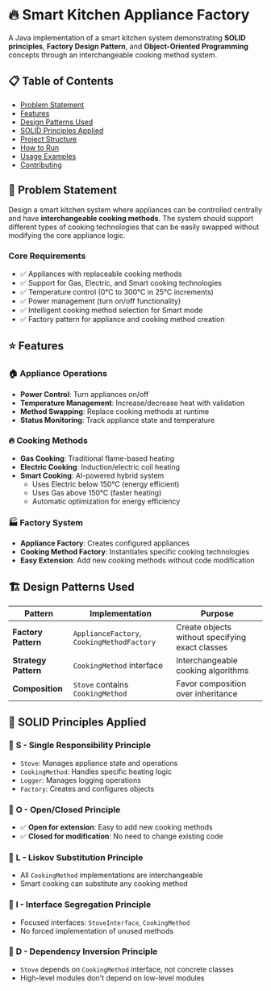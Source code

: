 # 🔥 Smart Kitchen Appliance Factory

A Java implementation of a smart kitchen system demonstrating **SOLID principles**, **Factory Design Pattern**, and **Object-Oriented Programming** concepts through an interchangeable cooking method system.

## 📋 Table of Contents
- [Problem Statement](#problem-statement)
- [Features](#features)
- [Design Patterns Used](#design-patterns-used)
- [SOLID Principles Applied](#solid-principles-applied)
- [Project Structure](#project-structure)
- [How to Run](#how-to-run)
- [Usage Examples](#usage-examples)
- [Contributing](#contributing)

## 🎯 Problem Statement

Design a smart kitchen system where appliances can be controlled centrally and have **interchangeable cooking methods**. The system should support different types of cooking technologies that can be easily swapped without modifying the core appliance logic.

### Core Requirements
- ✅ Appliances with replaceable cooking methods
- ✅ Support for Gas, Electric, and Smart cooking technologies
- ✅ Temperature control (0°C to 300°C in 25°C increments)
- ✅ Power management (turn on/off functionality)
- ✅ Intelligent cooking method selection for Smart mode
- ✅ Factory pattern for appliance and cooking method creation

## ⭐ Features

### 🏠 **Appliance Operations**
- **Power Control**: Turn appliances on/off
- **Temperature Management**: Increase/decrease heat with validation
- **Method Swapping**: Replace cooking methods at runtime
- **Status Monitoring**: Track appliance state and temperature

### 🔥 **Cooking Methods**
- **Gas Cooking**: Traditional flame-based heating
- **Electric Cooking**: Induction/electric coil heating  
- **Smart Cooking**: AI-powered hybrid system
  - Uses Electric below 150°C (energy efficient)
  - Uses Gas above 150°C (faster heating)
  - Automatic optimization for energy efficiency

### 🏭 **Factory System**
- **Appliance Factory**: Creates configured appliances
- **Cooking Method Factory**: Instantiates specific cooking technologies
- **Easy Extension**: Add new cooking methods without code modification

## 🏗️ Design Patterns Used

| Pattern | Implementation | Purpose |
|---------|---------------|---------|
| **Factory Pattern** | `ApplianceFactory`, `CookingMethodFactory` | Create objects without specifying exact classes |
| **Strategy Pattern** | `CookingMethod` interface | Interchangeable cooking algorithms |
| **Composition** | `Stove` contains `CookingMethod` | Favor composition over inheritance |

## 🎯 SOLID Principles Applied

### 🔸 **S** - Single Responsibility Principle
- `Stove`: Manages appliance state and operations
- `CookingMethod`: Handles specific heating logic
- `Logger`: Manages logging operations
- `Factory`: Creates and configures objects

### 🔸 **O** - Open/Closed Principle
- ✅ **Open for extension**: Easy to add new cooking methods
- ✅ **Closed for modification**: No need to change existing code

### 🔸 **L** - Liskov Substitution Principle
- All `CookingMethod` implementations are interchangeable
- Smart cooking can substitute any cooking method

### 🔸 **I** - Interface Segregation Principle
- Focused interfaces: `StoveInterface`, `CookingMethod`
- No forced implementation of unused methods

### 🔸 **D** - Dependency Inversion Principle
- `Stove` depends on `CookingMethod` interface, not concrete classes
- High-level modules don't depend on low-level modules
